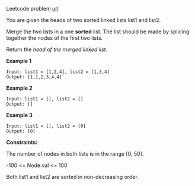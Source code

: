Leetcode problem [url](https://leetcode.com/problems/merge-two-sorted-lists/)

You are given the heads of two sorted linked lists list1 and list2.

Merge the two lists in a one **sorted** list. The list should be made by splicing together the nodes of the first two lists.

Return the <em>head of the merged linked list</em>.

**Example 1**
```
Input: list1 = [1,2,4], list2 = [1,3,4]
Output: [1,1,2,3,4,4]
```

**Example 2**
```
Input: list1 = [], list2 = []
Output: []
```

**Example 3**
```
Input: list1 = [], list2 = [0]
Output: [0]
```

**Constraints:**

The number of nodes in both lists is in the range [0, 50].

-100 <= Node.val <= 100

Both list1 and list2 are sorted in non-decreasing order.